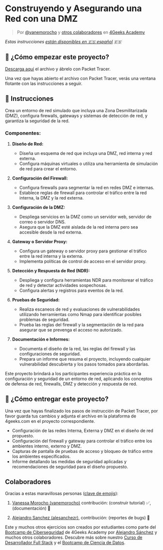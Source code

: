 <!-- hide -->
# Construyendo y Asegurando una Red con una DMZ

> Por [@vanemorocho](https://github.com/vanemorocho) y [otros colaboradores](https://github.com/breatheco-de/commands-for-remote-hacking/graphs/contributors) en [4Geeks Academy](https://4geeksacademy.co/)

*Estas instrucciones [están disponibles en 🇪🇸 español](https://github.com/4GeeksAcademy/installing-windows-on-virtual-machine/blob/main/README.es.md) :es:*
<!-- endhide -->

## 🌱 ¿Cómo empezar este proyecto?

[Descarga aquí](https://github.com/breatheco-de/Building-and-Securing-a-Network-with-a-DMZ/raw/main/assets/ProjectDMZ.pka) el archivo y ábrelo con Packet Tracer.

Una vez que hayas abierto el archivo con Packet Tracer, verás una ventana flotante con las instrucciones a seguir.

## 📝 Instrucciones

Crea un entorno de red simulado que incluya una Zona Desmilitarizada (DMZ), configura firewalls, gateways y sistemas de detección de red, y garantiza la seguridad de la red.

### Componentes:

1. **Diseño de Red:**
   - Diseña un esquema de red que incluya una DMZ, red interna y red externa.
   - Configura máquinas virtuales o utiliza una herramienta de simulación de red para crear el entorno.

2. **Configuración del Firewall:**
   - Configura firewalls para segmentar la red en redes DMZ e internas.
   - Establece reglas de firewall para controlar el tráfico entre la red interna, la DMZ y la red externa.

3. **Configuración de la DMZ:**
   - Despliega servicios en la DMZ como un servidor web, servidor de correo o servidor DNS.
   - Asegura que la DMZ esté aislada de la red interna pero sea accesible desde la red externa.

4. **Gateway o Servidor Proxy:**
   - Configura un gateway o servidor proxy para gestionar el tráfico entre la red interna y la externa.
   - Implementa políticas de control de acceso en el servidor proxy.

5. **Detección y Respuesta de Red (NDR):**
   - Despliega y configura herramientas NDR para monitorear el tráfico de red y detectar actividades sospechosas.
   - Configura alertas y registros para eventos de la red.

6. **Pruebas de Seguridad:**
   - Realiza escaneos de red y evaluaciones de vulnerabilidades utilizando herramientas como Nmap para identificar posibles problemas de seguridad.
   - Prueba las reglas del firewall y la segmentación de la red para asegurar que se prevenga el acceso no autorizado.

7. **Documentación e Informes:**
   - Documenta el diseño de la red, las reglas del firewall y las configuraciones de seguridad.
   - Prepara un informe que resuma el proyecto, incluyendo cualquier vulnerabilidad descubierta y los pasos tomados para abordarlas.

Este proyecto brindará a los participantes experiencia práctica en la configuración y seguridad de un entorno de red, aplicando los conceptos de defensa de red, firewalls, DMZ y detección y respuesta de red.

## 🚛 ¿Cómo entregar este proyecto?

Una vez que hayas finalizado los pasos de instrucción de Packet Tracer, por favor guarda tus cambios y adjunta el archivo en la plataforma de 4geeks.com en el proyecto correspondiente.

- Configuración de las redes Interna, Externa y DMZ en el diseño de red propuesto.
- Configuración del firewall y gateway para controlar el tráfico entre los ambientes interno, externo y DMZ.
- Capturas de pantalla de pruebas de acceso y bloqueo de tráfico entre los ambientes especificados.
- Informe detallando las medidas de seguridad aplicadas y recomendaciones de seguridad para el diseño propuesto.

<!-- hide -->
## Colaboradores

Gracias a estas maravillosas personas ([clave de emojis](https://github.com/kentcdodds/all-contributors#emoji-key)):

1. [Vanessa Morocho (vanemorocho)](https://github.com/vanemorocho) contribución: (construir tutorial) ✅, (documentación) 📖
  
2. [Alejandro Sanchez (alesanchezr)](https://github.com/alesanchezr), contribución: (reportes de bugs) 🐛

Este y muchos otros ejercicios son creados por estudiantes como parte del [Bootcamp de Ciberseguridad](https://4geeksacademy.com/us/coding-bootcamps/cybersecurity) de 4Geeks Academy por [Alejandro Sánchez](https://twitter.com/alesanchezr) y muchos otros colaboradores. Descubre más sobre nuestro [Curso de Desarrollador Full Stack](https://4geeksacademy.com/us/coding-bootcamps/part-time-full-stack-developer) y el [Bootcamp de Ciencia de Datos](https://4geeksacademy.com/us/coding-bootcamps/datascience-machine-learning).

<!-- endhide -->
